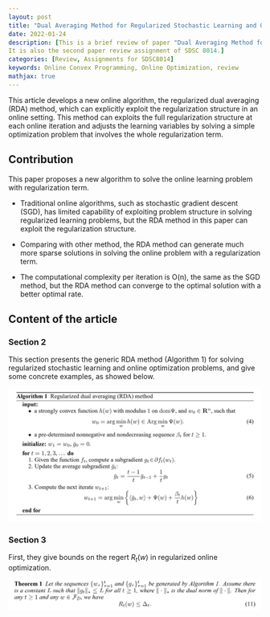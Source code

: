 ```yaml
---
layout: post
title: "Dual Averaging Method for Regularized Stochastic Learning and Online Optimization"
date: 2022-01-24
description: [This is a brief review of paper "Dual Averaging Method for Regularized Stochastic Learning and Online Optimization",
It is also the second paper review assignment of SDSC 8014.]
categories: [Review, Assignments for SDSC8014]
keywords: Online Convex Programming, Online Optimization, review
mathjax: true
---
```


This article develops a new online algorithm, the regularized dual averaging (RDA) method, which can explicitly exploit the regularization
structure in an online setting. This method can exploits the full regularization structure at each online iteration and adjusts 
the learning variables by solving a simple optimization problem that involves the whole regularization term.

## Contribution
This paper proposes a new algorithm to solve the online learning problem with regularization term.

 - Traditional online algorithms, such as stochastic gradient descent (SGD), has limited capability of exploiting problem structure
 in solving regularized learning problems, but the RDA method in this paper can exploit the regularization structure.

 - Comparing with other method, the RDA method can generate much more sparse solutions in solving the online problem with a regularization term.

 - The computational complexity per iteration is O(n), the same as the SGD method, but the RDA method can converge to the optimal
 solution with a better optimal rate.

## Content of the article

### Section 2
This section presents the generic RDA method (Algorithm 1) for solving regularized stochastic learning and online 
optimization problems, and give some concrete examples, as showed below.

![Algorithm 1](/assets/images/22-02-16-RDA/algorithm1.png)

### Section 3
First, they give bounds on the regert $R_t(w)$ in regularized online optimization.

![Theorem 1](/assets/images/22-02-16-RDA/theorem1.png)


